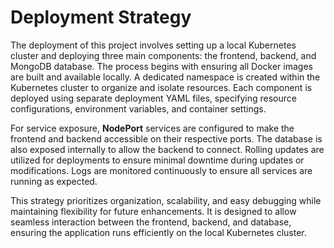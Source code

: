 # Deployment Strategy

The deployment of this project involves setting up a local Kubernetes cluster and deploying three main components: the frontend, backend, and MongoDB database. The process begins with ensuring all Docker images are built and available locally. A dedicated namespace is created within the Kubernetes cluster to organize and isolate resources. Each component is deployed using separate deployment YAML files, specifying resource configurations, environment variables, and container settings.

For service exposure, **NodePort** services are configured to make the frontend and backend accessible on their respective ports. The database is also exposed internally to allow the backend to connect. Rolling updates are utilized for deployments to ensure minimal downtime during updates or modifications. Logs are monitored continuously to ensure all services are running as expected.

This strategy prioritizes organization, scalability, and easy debugging while maintaining flexibility for future enhancements. It is designed to allow seamless interaction between the frontend, backend, and database, ensuring the application runs efficiently on the local Kubernetes cluster.